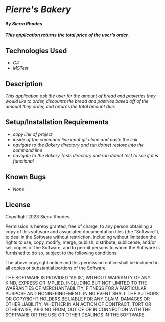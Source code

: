 # _Pierre's Bakery_

#### By _**Sierra Rhodes**_

#### _This application returns the total price of the user's order._

## Technologies Used

* _C#_
* _MSTest_

## Description

_This application ask the user for the amount of bread and pasteries they would like to order, discounts the bread and pastries based off of the amount they order, and returns the total amount due._

## Setup/Installation Requirements

* _copy link of project_
* _inside of the command line input git clone and paste the link_
* _navigate to the Bakery directory and run dotnet restore into the command line_
* _navigate to the Bakery.Tests directory and run dotnet test to see if it is functional_

## Known Bugs

* _None_


## License

CopyRight 2023 Sierra Rhodes 

Permission is hereby granted, free of charge, to any person obtaining a copy of this software and associated documentation files (the “Software”), to deal in the Software without restriction, including without limitation the rights to use, copy, modify, merge, publish, distribute, sublicense, and/or sell copies of the Software, and to permit persons to whom the Software is furnished to do so, subject to the following conditions:

The above copyright notice and this permission notice shall be included in all copies or substantial portions of the Software.

THE SOFTWARE IS PROVIDED “AS IS”, WITHOUT WARRANTY OF ANY KIND, EXPRESS OR IMPLIED, INCLUDING BUT NOT LIMITED TO THE WARRANTIES OF MERCHANTABILITY, FITNESS FOR A PARTICULAR PURPOSE AND NONINFRINGEMENT. IN NO EVENT SHALL THE AUTHORS OR COPYRIGHT HOLDERS BE LIABLE FOR ANY CLAIM, DAMAGES OR OTHER LIABILITY, WHETHER IN AN ACTION OF CONTRACT, TORT OR OTHERWISE, ARISING FROM, OUT OF OR IN CONNECTION WITH THE SOFTWARE OR THE USE OR OTHER DEALINGS IN THE SOFTWARE.
